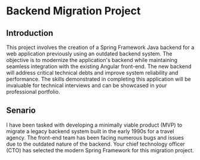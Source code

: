 # Backend Migration Project

## Introduction
This project involves the creation of a Spring Framework Java backend for a web application previously using an outdated backend system. The objective is to modernize the application's backend while maintaining seamless integration with the existing Angular front-end. The new backend will address critical technical debts and improve system reliability and performance. The skills demonstrated in completing this application will be invaluable for technical interviews and can be showcased in your professional portfolio.

## Senario
I have been tasked with developing a minimally viable product (MVP) to migrate a legacy backend system built in the early 1990s for a travel agency. The front-end team has been facing numerous bugs and issues due to the outdated nature of the backend. Your chief technology officer (CTO) has selected the modern Spring Framework for this migration project.
